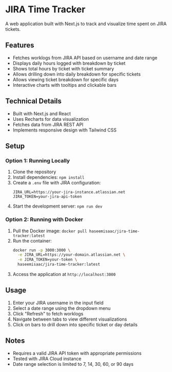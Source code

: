 # JIRA Time Tracker

A web application built with Next.js to track and visualize time spent on JIRA tickets.

## Features

- Fetches worklogs from JIRA API based on username and date range
- Displays daily hours logged with breakdown by ticket
- Shows total hours by ticket with ticket summary
- Allows drilling down into daily breakdown for specific tickets
- Allows viewing ticket breakdown for specific days
- Interactive charts with tooltips and clickable bars

## Technical Details

- Built with Next.js and React
- Uses Recharts for data visualization
- Fetches data from JIRA REST API
- Implements responsive design with Tailwind CSS

## Setup

### Option 1: Running Locally

1. Clone the repository
2. Install dependencies: `npm install`
3. Create a `.env` file with JIRA configuration:
   ```
   JIRA_URL=https://your-jira-instance.atlassian.net
   JIRA_TOKEN=your-jira-api-token
   ```
4. Start the development server: `npm run dev`

### Option 2: Running with Docker

1. Pull the Docker image: `docker pull haseemisaac/jira-time-tracker:latest`
2. Run the container:
   ```bash
   docker run -p 3000:3000 \
     -e JIRA_URL=https://your-domain.atlassian.net \
     -e JIRA_TOKEN=your-token \
     haseemisaac/jira-time-tracker:latest
   ```
3. Access the application at `http://localhost:3000`

## Usage

1. Enter your JIRA username in the input field
2. Select a date range using the dropdown menu
3. Click "Refresh" to fetch worklogs
4. Navigate between tabs to view different visualizations
5. Click on bars to drill down into specific ticket or day details

## Notes

- Requires a valid JIRA API token with appropriate permissions
- Tested with JIRA Cloud instance
- Date range selection is limited to 7, 14, 30, 60, or 90 days
